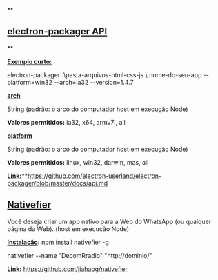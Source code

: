 **

[electron-packager API](#electron-packager%20API)
---------------------

**

**[Exemplo curto:](#Exemplo%20curto:)**


electron-packager .\pasta-arquivos-html-css-js \ nome-do-seu-app --platform=win32 --arch=ia32 --version=1.4.7

**[arch](#arch)**

String (padrão: o arco do computador host em execução Node)

**Valores permitidos:**  ia32, x64, armv7l, all


**[platform](#platform)**

String (padrão: o arco do computador host em execução Node)

**Valores permitidos:** linux, win32, darwin, mas, all

[**Link:**](#Link)**https://github.com/electron-userland/electron-packager/blob/master/docs/api.md

[Nativefier](#Nativefier)
----------
Você deseja criar um app nativo para a Web do WhatsApp (ou qualquer página da Web). (host em execução Node)

**[Instalação](#Instala%C3%A7%C3%A3o):**
npm install nativefier -g

nativefier --name "DecomRradio" "http://dominio/"

**[Link:](#link)** https://github.com/jiahaog/nativefier
